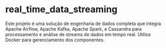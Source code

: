 # real_time_data_streaming
Este projeto é uma solução de engenharia de dados completa que integra Apache Airflow, Apache Kafka, Apache Spark, e Cassandra para processamento e análise de streams de dados em tempo real. Utiliza Docker para gerenciamento dos componentes.


